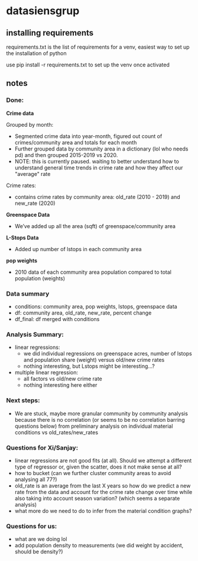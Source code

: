 # datasiensgrup

## installing requirements
requirements.txt is the list of requirements for a venv, easiest way to set up the installation of python

use pip install -r requirements.txt to set up the venv once activated

## notes 

### Done: 

**Crime data**

Grouped by month:
- Segmented crime data into year-month, figured out count of crimes/community area and totals for each month
- Further grouped data by community area in a dictionary (lol who needs pd) and then grouped 2015-2019 vs 2020.
- NOTE: this is currently paused. waiting to better understand how to understand general time trends in crime rate and how they affect our "average" rate

Crime rates:
- contains crime rates by community area: old_rate (2010 - 2019) and new_rate (2020)

**Greenspace Data**

- We’ve added up all the area (sqft) of greenspace/community area

**L-Stops Data**

- Added up number of lstops in each community area

**pop weights**

- 2010 data of each community area population compared to total population (weights)

### Data summary

- conditions: community area, pop weights, lstops, greenspace data
- df: community area, old_rate, new_rate, percent change
- df_final: df merged with conditions

### Analysis Summary:

- linear regressions:
    - we did individual regressions on greenspace acres, number of lstops and population share (weight) versus old/new crime rates
    - nothing interesting, but Lstops might be interesting...?
- multiple linear regression:
    - all factors vs old/new crime rate
    - nothing interesting here either

### Next steps:

- We are stuck, maybe more granular community by community analysis because there is no correlation (or seems to be no correlation barring questions below) from preliminary analysis on individual material conditions vs old_rates/new_rates

### Questions for Xi/Sanjay:

- linear regressions are not good fits (at all). Should we attempt a different type of regressor or, given the scatter, does it not make sense at all?
- how to bucket (can we further cluster community areas to avoid analysing all 77?)
- old_rate is an average from the last X years so how do we predict a new rate from the data and account for the crime rate change over time while also taking into account season variation? (which seems a separate analysis)
- what more do we need to do to infer from the material condition graphs?

### Questions for us:

- what are we doing lol
- add population density to measurements (we did weight by accident, should be density?)

